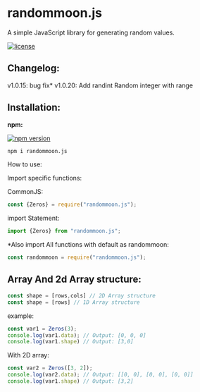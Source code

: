 # randommoon.js
A simple JavaScript library for generating random values.

[![license](https://img.shields.io/badge/license-MIT_license%20-darkgreen?style=flat-square)](/LICENSE)
## Changelog:
v1.0.15:
bug fix*
v1.0.20:
Add randint Random integer with range


## Installation:

**npm:**

[![npm version](https://img.shields.io/badge/npm-v1.0.15-blue?style=flat-square)](https://www.npmjs.com/package/randommoon.js)
```bash
npm i randommoon.js
```
How to use:

Import specific functions:

CommonJS:
```javascript
const {Zeros} = require("randommoon.js");
```
import Statement:

```javascript
import {Zeros} from "randommoon.js";
```
*Also import All functions with default as randommoon:
```javascript
const randommoon = require("randommoon.js");
```


## Array And 2d Array structure:
```javascript
const shape = [rows,cols] // 2D Array structure
const shape = [rows] // 1D Array structure
```
example:
```javascript
const var1 = Zeros(3); 
console.log(var1.data); // Output: [0, 0, 0]
console.log(var1.shape) // Output: [3,0]
```
With 2D array:
```javascript
const var2 = Zeros([3, 2]); 
console.log(var2.data); // Output: [[0, 0], [0, 0], [0, 0]]
console.log(var1.shape) // Output: [3,2]
```
